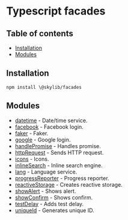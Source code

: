# Typescript facades

## Table of contents

- [Installation](#installation)
- [Modules](#modules)

## <a name="installation"></a>Installation

    npm install \@skylib/facades

## <a name="modules"></a>Modules

- [datetime](https://ilyub.github.io/typescript-facades/modules/datetime.html) - Date/time service.
- [facebook](https://ilyub.github.io/typescript-facades/modules/facebook.html) - Facebook login.
- [faker](https://ilyub.github.io/typescript-facades/modules/faker.html) - Faker.
- [google](https://ilyub.github.io/typescript-facades/modules/google.html) - Google login.
- [handlePromise](https://ilyub.github.io/typescript-facades/modules/handlePromise.html) - Handles promise.
- [httpRequest](https://ilyub.github.io/typescript-facades/modules/httpRequest.html) - Sends HTTP request.
- [icons](https://ilyub.github.io/typescript-facades/modules/icons.html) - Icons.
- [inlineSearch](https://ilyub.github.io/typescript-facades/modules/inlineSearch.html) - Inline search engine.
- [lang](https://ilyub.github.io/typescript-facades/modules/lang.html) - Language service.
- [progressReporter](https://ilyub.github.io/typescript-facades/modules/progressReporter.html) - Progress reporter.
- [reactiveStorage](https://ilyub.github.io/typescript-facades/modules/reactiveStorage.html) - Creates reactive storage.
- [showAlert](https://ilyub.github.io/typescript-facades/modules/showAlert.html) - Shows alert.
- [showConfirm](https://ilyub.github.io/typescript-facades/modules/showConfirm.html) - Shows confirm.
- [testDelay](https://ilyub.github.io/typescript-facades/modules/testDelay.html) - Adds test delay.
- [uniqueId](https://ilyub.github.io/typescript-facades/modules/uniqueId.html) - Generates unique ID.
